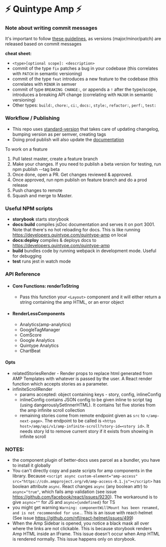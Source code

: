 # ⚡ Quintype Amp ⚡

### Note about writing commit messages

It's important to follow [these guidelines](https://www.conventionalcommits.org/en/v1.0.0/), as versions (major/minor/patch) are released based on commit messages

**cheat sheet:**

- `<type>[optional scope]: <description>`
- commit of the type `fix` patches a bug in your codebase (this correlates with `PATCH` in semantic versioning)
- commit of the type `feat` introduces a new feature to the codebase (this correlates with `MINOR` in semver
- commit of type `BREAKING CHANGE:`, or appends a `!` after the type/scope, introduces a breaking API change (correlating with `MAJOR` in semantic versioning)
- Other types: `build:`, `chore:`, `ci:`, `docs:`, `style:`, `refactor:`, `perf:`, `test:`

### Workflow / Publishing

- This repo uses [standard-version](https://www.npmjs.com/package/standard-version) that takes care of updating changelog, bumping version as per semver, creating tags
- Doing prod publish will also update the [documentation](https://developers.quintype.com/quintype-amp)

To work on a feature

1. Pull latest master, create a feature branch
2. Make your changes. If you need to publish a beta version for testing, run npm publish --tag beta
3. Once done, open a PR. Get changes reviewed & approved.
4. Once approved, run npm publish on feature branch and do a prod release
5. Push changes to remote
6. Squash and merge to Master.

### Useful NPM scripts

- **storybook** starts storybook
- **docs:build** compiles jsDoc documentation and serves it on port 3001. Note that there's no hot reloading for docs. This is like running https://developers.quintype.com/quintype-amp on local
- **docs:deploy** compiles & deploys docs to https://developers.quintype.com/quintype-amp
- **build** bundles code by running webpack in development mode. Useful for debugging
- **test** runs jest in watch mode

### API Reference

- #### Core Functions: renderToString

  - Pass this function your `<Layout>` component and it will either return a string containing the amp HTML, or an error object

- #### RenderLessComponents

  - Analytics(amp-analytics)
  - GoogleTagManager
  - ComScore
  - Google Analytics
  - Quintype Analytics
  - ChartBeat

#### Opts

- relatedStoriesRender - Render props to replace html generated from AMP Templates with whatever is passed by the user. A React render function which accepts stories as a parameter.
- infiniteScrollRender
  - params accepted: object containing keys - story, config, inlineConfig
  - inlineConfig contains JSON config to be given inline to script tag (using dangerouslySetInnerHTML). It contains 1st five stories from the amp infinite scroll collection
  - remaining stories come from remote endpoint given as `src` to `</amp-next-page>`. The endpoint to be called is `<https host>/amp/api/v1/amp-infinite-scroll?story-id=<story id>`. It needs story Id to remove current story if it exists from showing in infinite scroll

### NOTES:

- the component plugin of better-docs uses parcel as a bundler, you have to install it globally
- You can't directly copy and paste scripts for amp components in the library. Because `<script async custom-element="amp-access" src="https://cdn.ampproject.org/v0/amp-access-0.1.js"></script>` has boolean attribute `async`. React changes `async` (any boolean attr) to `async="true"`, which fails amp validation (see issue https://github.com/facebook/react/issues/9230). The workaround is to give `async=""` for JS and `async={undefined}` for TS
- you might get warning `Warning: componentWillMount has been renamed, and is not recommended for use.`. This is an issue with react-helmet (See issue https://github.com/nfl/react-helmet/issues/499)
- When the Amp Sidebar is opened, you notice a black mask all over where the links are not clickable. This is because storybook renders Amp HTML inside an IFrame. This issue doesn't occur when Amp HTML is rendered normally. This issue happens only on storybook.
